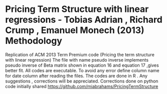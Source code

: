# Pricing Term Structure with linear regressions -  Tobias Adrian , Richard Crump , Emanuel Monech (2013) Methodology
Replication of ACM 2013 Term Premium code (Pricing the term structure with linear regression)
The file with name pseudo inverse implements pseudo inverse of Beta matrix shown in equation 16 and equation 17 ,gives better fit.
All codes are executable. To avoid any error define column name for date column after reading the files. 
The codes are done in R . Any suggestions , corrections will be appreciated.
Corrections done on python code initially shared https://github.com/miabrahams/PricingTermStructure
